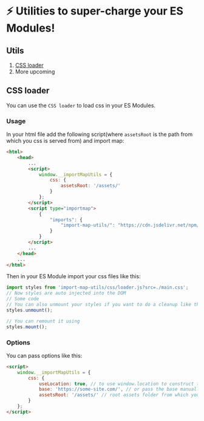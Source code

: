 # ⚡ Utilities to super-charge your ES Modules!

## Utils
1) [CSS loader](#css-loader)
2) More upcoming



## CSS loader
You can use the `CSS loader` to load css in your ES Modules.

### Usage
In your html file add the following script(where `assetsRoot` is the path from which you css is served from) and import map:
```html
<html>
    <head>
        ...
        <script>
            window.__importMapUtils = {
                css: {
                    assetsRoot: '/assets/'
                }
            };
        </script>
        <script type="importmap">
            {
                "imports": {
                    "import-map-utils/": "https://cdn.jsdelivr.net/npm/@subbu963/import-map-utils@0.1.4/lib/"
                }
            }
        </script>
        ...
    </head>
    ...
</html>
```
Then in your ES Module import your css files like this:
```javascript
import styles from 'import-map-utils/css/loader.js?src=./main.css';
// Now styles are auto injected into the DOM
// Some code
// You can also unmount your styles if you want to do a cleanup like this
styles.unmount();

// You can remount it using
styles.mount();
```

### Options
You can pass options like this:
```html
<script>
    window.__importMapUtils = {
        css: {
            useLocation: true, // to use window.location to construct the base
            base: 'https://some-site.com/', // or pass the base manually
            assetsRoot: '/assets/' // root assets folder from which your css is served from
        }
    };
</script>
```